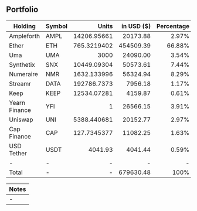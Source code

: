 ## Portfolio

| Holding              | Symbol | Units       | in USD ($)  | Percentage |
|----------------------|--------|-------------:|-------------:|------------:|
| Ampleforth    | AMPL   | 14206.95661 | 20173.88   | 2.97%      |
| Ether         | ETH    | 765.3219402 | 454509.39  | 66.88%     |
| Uma           | UMA    | 3000        | 24090.00      | 3.54%      |
| Synthetix     | SNX    | 10449.09304 | 50573.61   | 7.44%      |
| Numeraire     | NMR    | 1632.133996 | 56324.94   | 8.29%      |
| Streamr       | DATA   | 192786.7373 | 7956.18    | 1.17%      |
| Keep          | KEEP   | 12534.07281 | 4159.87    | 0.61%      |
| Yearn Finance | YFI    | 1           | 26566.15   | 3.91%      |
| Uniswap       | UNI    | 5388.440681 | 20152.77   | 2.97%      |
| Cap Finance   | CAP    | 127.7345377 | 11082.25   | 1.63%      |
| USD Tether    | USDT   | 4041.93     | 4041.44    | 0.59%      |
| -             | -      | -           | -          | -          |
| Total         | -      | -           | 679630.48  | 100%       |

|Notes|
|---|
|-|
